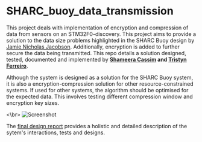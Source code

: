 # SHARC_buoy_data_transmission
This project deals with implementation of encryption and compression of data from sensors on an STM32F0-discovery. This project aims to provide a solution to the data size problems highlighted in the SHARC Buoy design by [Jamie Nicholas Jacobson](https://github.com/tristynferreiro/SHARC_buoy_data_transmission/blob/main/Docs/Other/thesis_ebe_2021_jacobson%20jamie%20nicholas.pdf). Additionally, encryption is added to further secure the data being transmitted. This repo details a solution designed, tested, documented and implemented by **[Shameera Cassim](https://github.com/ShameeraC) and [Tristyn Ferreiro](https://github.com/tristynferreiro)**.

Although the system is designed as a solution for the SHARC Buoy system, it is also a encryption-compression solution for other resource-constrained systems. If used for other systems, the algorithm should be optimised for the expected data. This involves testing different compression window and encryption key sizes.

<\br>
![Screenshot](https://github.com/tristynferreiro/SHARC_buoy_data_transmission/blob/main/Docs/Other/system_interfacing.png)

The [final design report](https://github.com/tristynferreiro/SHARC_buoy_data_transmission/blob/main/Docs/Reports/Final%20Report/Final_Report.pdf) provides a holistic and detailed description of the sytem's interactions, tests and designs.
